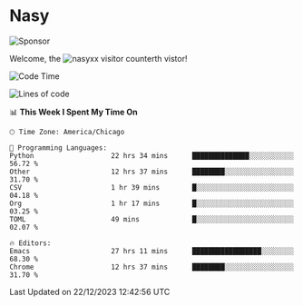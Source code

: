 # Nasy

<!--
<p align="center">
<img height="200" src="https://github-readme-stats.vercel.app/api?username=nasyxx&count_private=true&show_icons=true&theme=dracula&include_all_commits=true"/>
<img height="200" src="https://github-readme-stats.vercel.app/api/top-langs/?username=nasyxx&theme=dracula&hide=html,jupyter+notebook&count_private=true&show_icons=true"/>
</p>

  
----------------
-->

![Sponsor](https://img.shields.io/static/v1.svg?label=Sponsor&message=%E2%9D%A4&logo=GitHub&style=flat&color=pink)
 
Welcome, the ![nasyxx visitor counter](https://count.getloli.com/get/@nasyxx?theme=rule34)th vistor!
 
<!--START_SECTION:waka-->
![Code Time](http://img.shields.io/badge/Code%20Time-4%2C157%20hrs%2029%20mins-blue)

![Lines of code](https://img.shields.io/badge/From%20Hello%20World%20I%27ve%20Written-6.3%20million%20lines%20of%20code-blue)

📊 **This Week I Spent My Time On** 

```text
🕑︎ Time Zone: America/Chicago

💬 Programming Languages: 
Python                   22 hrs 34 mins      ██████████████░░░░░░░░░░░   56.72 % 
Other                    12 hrs 37 mins      ████████░░░░░░░░░░░░░░░░░   31.70 % 
CSV                      1 hr 39 mins        █░░░░░░░░░░░░░░░░░░░░░░░░   04.18 % 
Org                      1 hr 17 mins        █░░░░░░░░░░░░░░░░░░░░░░░░   03.25 % 
TOML                     49 mins             █░░░░░░░░░░░░░░░░░░░░░░░░   02.07 % 

🔥 Editors: 
Emacs                    27 hrs 11 mins      █████████████████░░░░░░░░   68.30 % 
Chrome                   12 hrs 37 mins      ████████░░░░░░░░░░░░░░░░░   31.70 % 
```


 Last Updated on 22/12/2023 12:42:56 UTC
<!--END_SECTION:waka-->

<!-- ![visitors](https://visitor-badge.laobi.icu/badge?page_id=nasyxx.nasyxx) -->
